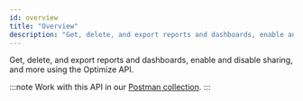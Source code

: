 ```yaml
---
id: overview
title: "Overview"
description: "Get, delete, and export reports and dashboards, enable and disable sharing, and more with the Optimize API."
---
```


Get, delete, and export reports and dashboards, enable and disable sharing, and more using the Optimize API.

:::note
Work with this API in our [Postman collection](https://www.postman.com/camundateam/workspace/camunda-8-postman/collection/24684262-a1103c05-7ed8-4fd4-8716-9005583ce23a?action=share&creator=11465105).
:::
